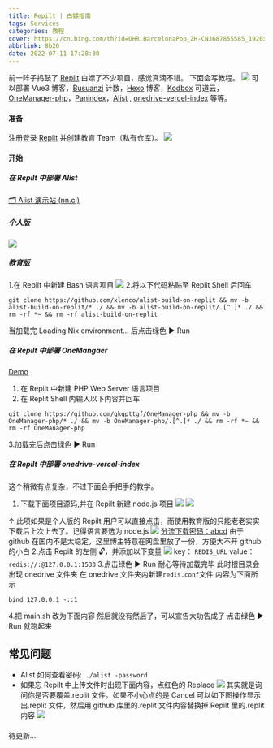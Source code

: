 ```yaml
---
title: Repilt | 白嫖指南
tags: Services
categories: 教程
cover: https://cn.bing.com/th?id=OHR.BarcelonaPop_ZH-CN3687855585_1920x1080.jpg&rf=LaDigue_1920x1080.jpg
abbrlink: 8b26
date: 2022-07-11 17:28:30
---
```


前一阵子捣鼓了 [Replit](https://replit.com/)
白嫖了不少项目，感觉真滴不错。
下面会写教程。
![](https://ik.imagekit.io/nicexl/text/26604.webp#crop=0&crop=0&crop=1&crop=1&id=Aan9r&originHeight=1670&originWidth=1356&originalType=binary&ratio=1&rotation=0&showTitle=false&status=done&style=none&title=)
可以部署 Vue3 博客，[Busuanzi](http://busuanzi.ibruce.info/) 计数，[Hexo](https://hexo.io/) 博客，[Kodbox](https://kodcloud.com/) 可道云，[OneManager-php](https://github.com/qkqpttgf/OneManager-php)，[Panindex](https://libsgh.github.io/PanIndex)，[Alist](https://alist-doc.nn.ci/) , [onedrive-vercel-index](https://github.com/spencerwooo/onedrive-vercel-index) 等等。

#### 准备

注册登录 [Replit](https://replit.com/) 并创建教育 Team（私有仓库）。
![](https://ik.imagekit.io/nicexl/text/replit.com.jpeg?ik-sdk-version=javascript-1.4.3&updatedAt=1657535838371#crop=0&crop=0&crop=1&crop=1&id=Ey1jR&originHeight=340&originWidth=1234&originalType=binary&ratio=1&rotation=0&showTitle=false&status=done&style=none&title=)

#### 开始

##### 在 Repilt 中部署 Alist

[🗂️ Alist 演示站 (nn.ci)](https://alist.nn.ci/)

##### 个人版

[ ](https://repl.it/github/xlenco/alist-build-on-replit)![](https://repl.it/badge/github/xilej/alist-build-on-replit#crop=0&crop=0&crop=1&crop=1&id=rwaW9&originHeight=36&originWidth=130&originalType=binary&ratio=1&rotation=0&showTitle=false&status=done&style=none&title=)

##### 教育版

1.在 Repilt 中新建 Bash 语言项目
![](https://ik.imagekit.io/nicexl/text/343779.webp?ik-sdk-version=javascript-1.4.3&updatedAt=1657536161860#crop=0&crop=0&crop=1&crop=1&id=YPc5r&originHeight=728&originWidth=1367&originalType=binary&ratio=1&rotation=0&showTitle=false&status=done&style=none&title=) 2.将以下代码粘贴至 Replit Shell 后回车

```
git clone https://github.com/xlenco/alist-build-on-replit && mv -b alist-build-on-replit/* ./ && mv -b alist-build-on-replit/.[^.]* ./ && rm -rf *~ && rm -rf alist-build-on-replit
```

当加载完 Loading Nix environment... 后点击绿色 ▶ Run

##### 在 Repilt 中部署 OneMangaer

[Demo ](https://onemanager.qkqpttgf.repl.co/)

1. 在 Repilt 中新建 PHP Web Server 语言项目
2. 在 Replit Shell 内输入以下内容并回车

`git clone https://github.com/qkqpttgf/OneManager-php && mv -b OneManager-php/* ./ && mv -b OneManager-php/.[^.]* ./ && rm -rf *~ && rm -rf OneManager-php`

3.加载完后点击绿色 ▶ Run

##### 在 Repilt 中部署 onedrive-vercel-index

这个稍微有点复杂，不过下面会手把手的教学。

1. 下载下面项目源码,并在 Repilt 新建 node.js 项目
   ![](https://i.imgtg.com/2022/07/14/eEeAa.jpg#crop=0&crop=0&crop=1&crop=1&id=Osyxf&originHeight=657&originWidth=1086&originalType=binary&ratio=1&rotation=0&showTitle=false&status=done&style=none&title=)
   [](https://repl.it/github/xlenco/onedrive-vercel-index-replit)![](https://repl.it/badge/github/xlenco/onedrive-vercel-index-replit#crop=0&crop=0&crop=1&crop=1&id=VD1fo&originHeight=36&originWidth=130&originalType=binary&ratio=1&rotation=0&showTitle=false&status=done&style=none&title=)

↑ 此项如果是个人版的 Repilt 用户可以直接点击，而使用教育版的只能老老实实下载后上次上去了。记得语言要选为 node.js
![](https://i.imgtg.com/2022/07/14/eErQS.jpg#crop=0&crop=0&crop=1&crop=1&id=WvT1n&originHeight=623&originWidth=1365&originalType=binary&ratio=1&rotation=0&showTitle=false&status=done&style=none&title=)
[分流下载密码：abcd](https://url66.ctfile.com/f/30717266-614561272-1d7d9a?p=abcd)
由于 github 在国内不是太稳定，这里博主特意在网盘里放了一份，方便大不开 github 的小白 2.点击 Repilt 的左侧 🔓，并添加以下变量
![](https://i.imgtg.com/2022/07/14/eEACN.jpg#crop=0&crop=0&crop=1&crop=1&id=XRnTv&originHeight=594&originWidth=1365&originalType=binary&ratio=1&rotation=0&showTitle=false&status=done&style=none&title=)
key：
`REDIS_URL`
value：
`redis://:@127.0.0.1:1533` 3.点击绿色 ▶ Run
耐心等待加载完毕
此时根目录会出现 onedrive 文件夹
在 onedrive 文件夹内新建`redis.conf`文件
内容为下面所示

```
bind 127.0.0.1 -::1
```

4.把 main.sh 改为下面内容
然后就没有然后了，可以宣告大功告成了
点击绿色 ▶ Run 就跑起来

## 常见问题

- Alist 如何查看密码:  `./alist -password`
- 如果忘 Repilt 中上传文件时出现下面内容，点红色的 Replace
  ![](https://i.imgtg.com/2022/07/14/eEZiC.jpg#crop=0&crop=0&crop=1&crop=1&id=ww7pL&originHeight=602&originWidth=1365&originalType=binary&ratio=1&rotation=0&showTitle=false&status=done&style=none&title=)
  其实就是询问你是否要覆盖.replit 文件。如果不小心点的是 Cancel
  可以如下图操作显示出.replit 文件，然后用 github 库里的.replit 文件内容替换掉 Repilt 里的.replit 内容
  ![](https://i.imgtg.com/2022/07/14/eEtAp.jpg#crop=0&crop=0&crop=1&crop=1&id=IAOei&originHeight=563&originWidth=1365&originalType=binary&ratio=1&rotation=0&showTitle=false&status=done&style=none&title=)

####

待更新...
